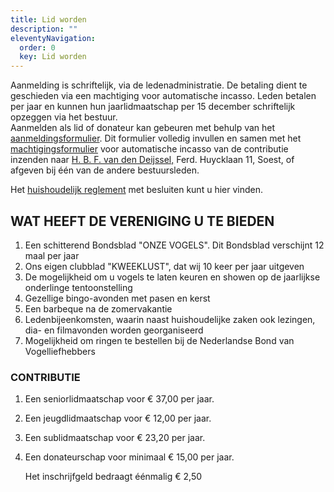 ```yaml
---
title: Lid worden
description: ""
eleventyNavigation:
  order: 0
  key: Lid worden
---
```

Aanmelding is schriftelijk, via de ledenadministratie. De betaling dient te geschieden via een machtiging voor automatische incasso. Leden betalen per jaar en kunnen hun jaarlidmaatschap per 15 december schriftelijk opzeggen via het bestuur.\
Aanmelden als lid of donateur kan gebeuren met behulp van het [aanmeldingsformulier](/images/uploads/aanmelden.pdf). Dit formulier volledig invullen en samen met het [machtigingsformulier](/images/uploads/machtiging.pdf) voor automatische incasso van de contributie inzenden naar [H. B. F. van den Deijssel,](mailto:hdeijssel@gmail.com) Ferd. Huycklaan 11, Soest, of afgeven bij één van de andere bestuursleden.  

Het [huishoudelijk reglement](</images/uploads/huishoudelijk reglement2.pdf>) met besluiten kunt u hier vinden.  

## WAT HEEFT DE VERENIGING U TE BIEDEN

1. Een schitterend Bondsblad "ONZE VOGELS". Dit Bondsblad verschijnt 12 maal per jaar
2. Ons eigen clubblad "KWEEKLUST", dat wij 10 keer per jaar uitgeven
3. De mogelijkheid om u vogels te laten keuren en showen op de jaarlijkse onderlinge tentoonstelling
4. Gezellige bingo-avonden met pasen en kerst
5. Een barbeque na de zomervakantie
6. Ledenbijeenkomsten, waarin naast huishoudelijke zaken ook lezingen, dia- en filmavonden worden georganiseerd
7. Mogelijkheid om ringen te bestellen bij de Nederlandse Bond van Vogelliefhebbers

### CONTRIBUTIE

1. Een seniorlidmaatschap voor € 37,00 per jaar.
2. Een jeugdlidmaatschap voor € 12,00 per jaar.
3. Een sublidmaatschap voor € 23,20 per jaar.
4. Een donateurschap voor minimaal € 15,00 per jaar.  

   Het inschrijfgeld bedraagt éénmalig € 2,50
